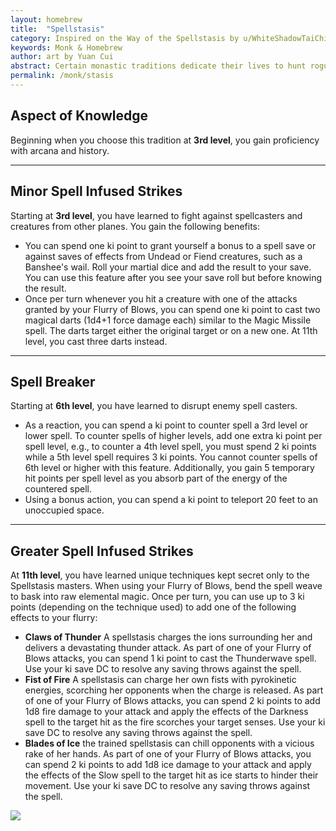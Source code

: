 ```yaml
---
layout: homebrew
title:  "Spellstasis"
category: Inspired on the Way of the Spellstasis by u/WhiteShadowTaiChi and on the Assassin from Diablo 2
keywords: Monk & Homebrew
author: art by Yuan Cui
abstract: Certain monastic traditions dedicate their lives to hunt rogue wizards who have made pacts with fiends or creatures from the lower planes. They live in meditation and draw their power from within, not from external forces that could easily mask demonic interference. To this end, they bask into small spell-like abilities and on honing the natural martial abilities of their bodies, both physical and mental. 
permalink: /monk/stasis
---
```




## Aspect of Knowledge


Beginning when you choose this tradition at **3rd level**, you gain proficiency with arcana and history.

___

## Minor Spell Infused Strikes

Starting at **3rd level**, you have learned to fight against spellcasters and creatures from other planes. You gain the following benefits:

* You can spend one ki point to grant yourself a bonus to a spell save or against saves of effects from Undead or Fiend creatures, such as a Banshee's wail. Roll your martial dice and add the result to your save. You can use this feature after you see your save roll but before knowing the result.
* Once per turn whenever you hit a creature with one of the attacks granted by your Flurry of Blows, you can spend one ki point to cast two magical darts (1d4+1 force damage each) similar to the Magic Missile spell. The darts target either the original target or on a new one. At 11th level, you cast three darts instead.


___

## Spell Breaker

Starting at **6th level**, you have learned to disrupt enemy spell casters.

* As a reaction, you can spend a ki point to counter spell a 3rd level or lower spell. To counter spells of higher levels, add one extra ki point per spell level, e.g., to counter a 4th level spell, you must spend 2 ki points while a 5th level spell requires 3 ki points. You cannot counter spells of 6th level or higher with this feature. Additionally, you gain 5 temporary hit points per spell level as you absorb part of the energy of the countered spell. 
* Using a bonus action, you can spend a ki point to teleport 20 feet to an unoccupied space.



___

## Greater Spell Infused Strikes

At **11th level**, you have learned unique techniques kept secret only to the Spellstasis masters. When using your Flurry of Blows, bend the spell weave to bask into raw elemental magic. Once per turn, you can use up to 3 ki points (depending on the technique used) to add one of the following effects to your flurry:

* **Claws of Thunder**  A spellstasis charges the ions surrounding her and delivers a devastating thunder attack. As part of one of your Flurry of Blows attacks, you can spend 1 ki point to cast the Thunderwave spell. Use your ki save DC to resolve any saving throws against the spell.
* **Fist of Fire**  A spellstasis can charge her own fists with pyrokinetic energies, scorching her opponents when the charge is released. As part of one of your Flurry of Blows attacks, you can spend 2 ki points to  add 1d8 fire damage to your attack and apply the effects of the Darkness spell to the target hit as the fire scorches your target senses. Use your ki save DC to resolve any saving throws against the spell.
* **Blades of Ice** the trained spellstasis can chill opponents with a vicious rake of her hands. As part of one of your Flurry of Blows attacks, you can spend 2 ki points to add 1d8 ice damage to your attack and apply the effects of the Slow spell to the target hit as ice starts to hinder their movement. Use your ki save DC to resolve any saving throws against the spell.



<img
  src='https://i.pinimg.com/564x/1a/a3/d0/1aa3d05e2c2d773353915b57adcf9090.jpg'
  style='style=overflow: hidden; mix-blend-mode:multiply'/>